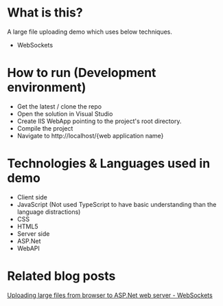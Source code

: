 # What is this?

A large file uploading demo which uses below techniques.

- WebSockets

# How to run (Development environment)
- Get the latest / clone the repo
- Open the solution in Visual Studio
- Create IIS WebApp pointing to the project's root directory.
- Compile the project
- Navigate to http://localhost/{web application name}

# Technologies & Languages used in demo

- Client side
 - JavaScript (Not used TypeScript to have basic understanding than the language distractions)
 - CSS
 - HTML5
- Server side
 - ASP.Net
  - WebAPI
  
# Related blog posts
[Uploading large files from browser to ASP.Net web server - WebSockets](https://joymonscode.blogspot.com/2018/03/uploading-large-files-from-browser-to.html)
